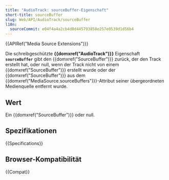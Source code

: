 ```yaml
---
title: "AudioTrack: sourceBuffer-Eigenschaft"
short-title: sourceBuffer
slug: Web/API/AudioTrack/sourceBuffer
l10n:
  sourceCommit: e04f4a4a2cb4d0d445793858e257e0539d1d56b4
---
```


{{APIRef("Media Source Extensions")}}

Die schreibgeschützte **{{domxref("AudioTrack")}}**
Eigenschaft **`sourceBuffer`** gibt den
{{domxref("SourceBuffer")}} zurück, der den Track erstellt hat, oder null, wenn der Track nicht von einem {{domxref("SourceBuffer")}} erstellt wurde oder der {{domxref("SourceBuffer")}} aus dem {{domxref("MediaSource.sourceBuffers")}}-Attribut seiner übergeordneten Medienquelle entfernt wurde.

## Wert

Ein {{domxref("SourceBuffer")}} oder null.

## Spezifikationen

{{Specifications}}

## Browser-Kompatibilität

{{Compat}}

